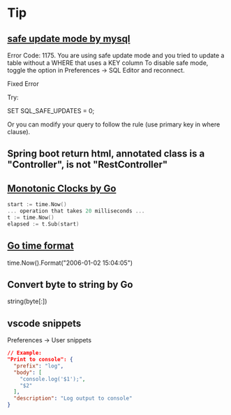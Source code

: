 # Tip

## [safe update mode by mysql](https://stackoverflow.com/questions/11448068/mysql-error-code-1175-during-update-in-mysql-workbench)

Error Code: 1175. You are using safe update mode and you tried to update a table without a WHERE that uses a KEY column To disable safe mode, toggle the option in Preferences -> SQL Editor and reconnect.

Fixed Error

Try:

SET SQL_SAFE_UPDATES = 0;

Or you can modify your query to follow the rule (use primary key in where clause).

## Spring boot return html, annotated class is a "Controller", is not "RestController"

## [Monotonic Clocks by Go](https://golang.google.cn/pkg/time/#hdr-Monotonic_Clocks)

```Go
start := time.Now()
... operation that takes 20 milliseconds ...
t := time.Now()
elapsed := t.Sub(start)
```

## [Go time format](https://stackoverflow.com/questions/20234104/how-to-format-current-time-using-a-yyyymmddhhmmss-format)

time.Now().Format("2006-01-02 15:04:05")

## Convert byte to string by Go

string(byte[:])

## vscode snippets

Preferences -> User snippets
```Json
// Example:
"Print to console": {
  "prefix": "log",
  "body": [
    "console.log('$1');",
    "$2"
  ],
  "description": "Log output to console"
}
```
